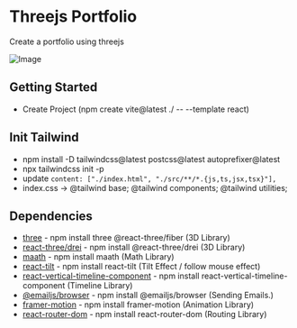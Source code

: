 # Threejs Portfolio

Create a portfolio using threejs

![Image](https://github.com/nuhptr/threejs-portfolio/assets/50306963/99c4306e-2a25-49b3-a8f5-4c09190fb65b)

## Getting Started

-  Create Project (npm create vite@latest ./ -- --template react)

## Init Tailwind

-  npm install -D tailwindcss@latest postcss@latest autoprefixer@latest
-  npx tailwindcss init -p
-  update `content: ["./index.html", "./src/**/*.{js,ts,jsx,tsx}"],`
-  index.css -> @tailwind base; @tailwind components; @tailwind utilities;

## Dependencies

-  [three](https://docs.pmnd.rs/react-three-fiber/getting-started/introduction) - npm install three @react-three/fiber (3D Library)
-  [react-three/drei](https://docs.pmnd.rs/drei/introduction) - npm install @react-three/drei (3D Library)
-  [maath](https://github.com/pmndrs/maath) - npm install maath (Math Library)
-  [react-tilt](https://www.npmjs.com/package/react-tilt) - npm install react-tilt (Tilt Effect / follow mouse effect)
-  [react-vertical-timeline-component](https://www.npmjs.com/package/react-vertical-timeline-component) - npm install react-vertical-timeline-component (Timeline Library)
-  [@emailjs/browser](https://www.npmjs.com/package/@emailjs/browser) - npm install @emailjs/browser (Sending Emails.)
-  [framer-motion](https://www.npmjs.com/package/framer-motion) - npm install framer-motion (Animation Library)
-  [react-router-dom](https://www.npmjs.com/package/react-router-dom) - npm install react-router-dom (Routing Library)
